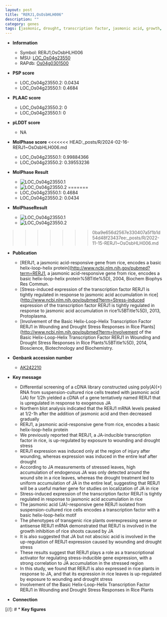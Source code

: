 ```yaml
---
layout: post
title: "RERJ1,OsOsbHLH006"
description: ""
category: genes
tags: [jasmonic, drought, transcription factor, jasmonic acid, growth,  ja , leaf, shoot]
---
```


* **Information**  
    + Symbol: RERJ1,OsOsbHLH006  
    + MSU: [LOC_Os04g23550](http://rice.plantbiology.msu.edu/cgi-bin/ORF_infopage.cgi?orf=LOC_Os04g23550)  
    + RAPdb: [Os04g0301500](http://rapdb.dna.affrc.go.jp/viewer/gbrowse_details/irgsp1?name=Os04g0301500)  

* **PSP score**  
    + LOC_Os04g23550.2: 0.0434 
    + LOC_Os04g23550.1: 0.4684 

* **PLAAC score**  
    + LOC_Os04g23550.2: 0 
    + LOC_Os04g23550.1: 0 

* **pLDDT score**
    + NA


* **MolPhase score**
<<<<<<< HEAD:_posts/R/2024-02-16-RERJ1~OsOsbHLH006.md
    + LOC_Os04g23550.1: 0.99884366
    + LOC_Os04g23550.2: 0.39553236

* **MolPhase Result**
    + ![LOC_Os04g23550.1](https://304243504.github.io/Pictures/LOC_Os04g/LOC_Os04g23550.1.png)
    + ![LOC_Os04g23550.2](https://304243504.github.io/Pictures/LOC_Os04g/LOC_Os04g23550.2.png)
=======
    + LOC_Os04g23550.1: 0.4684
    + LOC_Os04g23550.2: 0.0434

* **MolPhaseResult**
    + ![LOC_Os04g23550.1](https://ricepsp.github.io/pictures/LOC_Os04g/LOC_Os04g23550.1.png)
    + ![LOC_Os04g23550.2](https://ricepsp.github.io/pictures/LOC_Os04g/LOC_Os04g23550.2.png)
>>>>>>> 0ba9e656d2567e330407a5f1b1d54d48f23437ee:_posts/R/2022-11-15-RERJ1~OsOsbHLH006.md

* **Publication**  
    + [RERJ1, a jasmonic acid-responsive gene from rice, encodes a basic helix-loop-helix protein](http://www.ncbi.nlm.nih.gov/pubmed?term=RERJ1, a jasmonic acid-responsive gene from rice, encodes a basic helix-loop-helix protein%5BTitle%5D), 2004, Biochem Biophys Res Commun.
    + [Stress-induced expression of the transcription factor RERJ1 is tightly regulated in response to jasmonic acid accumulation in rice](http://www.ncbi.nlm.nih.gov/pubmed?term=Stress-induced expression of the transcription factor RERJ1 is tightly regulated in response to jasmonic acid accumulation in rice%5BTitle%5D), 2013, Protoplasma.
    + [Involvement of the Basic Helix-Loop-Helix Transcription Factor RERJ1 in Wounding and Drought Stress Responses in Rice Plants](http://www.ncbi.nlm.nih.gov/pubmed?term=Involvement of the Basic Helix-Loop-Helix Transcription Factor RERJ1 in Wounding and Drought Stress Responses in Rice Plants%5BTitle%5D), 2014, Bioscience, Biotechnology and Biochemistry.

* **Genbank accession number**  
    + [AK242210](http://www.ncbi.nlm.nih.gov/nuccore/AK242210)

* **Key message**  
    + Differential screening of a cDNA library constructed using poly(A)(+) RNA from suspension-cultured rice cells treated with jasmonic acid (JA) for 1/2h yielded a cDNA of a gene tentatively named RERJ1 that is upregulated in response to exogenous JA
    + Northern blot analysis indicated that the RERJ1 mRNA levels peaked at 1/2-1h after the addition of jasmonic acid and then decreased gradually
    + RERJ1, a jasmonic acid-responsive gene from rice, encodes a basic helix-loop-helix protein
    + We previously reported that RERJ1, a JA-inducible transcription factor in rice, is up-regulated by exposure to wounding and drought stress
    + RERJ1 expression was induced only at the region of injury after wounding, whereas expression was induced in the entire leaf after drought
    + According to JA measurements of stressed leaves, high accumulation of endogenous JA was only detected around the wound site in a rice leaves, whereas the drought treatment led to uniform accumulation of JA in the entire leaf, suggesting that RERJ1 will be a useful marker gene for studies on localization of JA in rice
    + Stress-induced expression of the transcription factor RERJ1 is tightly regulated in response to jasmonic acid accumulation in rice
    + The jasmonic acid (JA)-responsive gene RERJ1 isolated from suspension-cultured rice cells encodes a transcription factor with a basic helix-loop-helix motif
    + The phenotypes of transgenic rice plants overexpressing sense or antisense RERJ1 mRNA demonstrated that RERJ1 is involved in the growth inhibition of rice shoots caused by JA
    + It is also suggested that JA but not abscisic acid is involved in the up-regulation of RERJ1 expression caused by wounding and drought stress
    + These results suggest that RERJ1 plays a role as a transcriptional activator for regulating stress-inducible gene expression, with a strong correlation to JA accumulation in the stressed region
    + In this study, we found that RERJ1 is also expressed in rice plants in response to JA, and that its expression in rice leaves is up-regulated by exposure to wounding and drought stress
    + Involvement of the Basic Helix-Loop-Helix Transcription Factor RERJ1 in Wounding and Drought Stress Responses in Rice Plants

* **Connection**  

[//]: # * **Key figures**  


